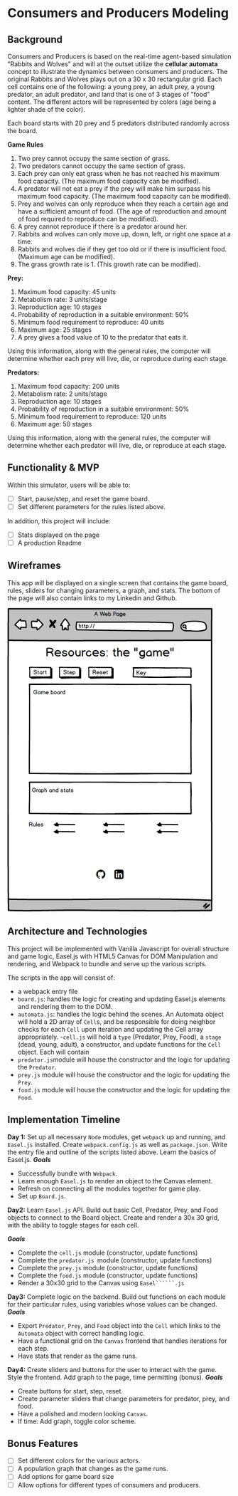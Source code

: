 

# Consumers and Producers Modeling
## Background

Consumers and Producers is based on the real-time agent-based simulation "Rabbits and Wolves"
and will at the outset utilize the **cellular automata** concept to illustrate the dynamics between consumers
and producers. The original Rabbits and Wolves plays out on a 30 x 30 rectangular grid. Each cell contains one of the following:
a young prey, an adult prey, a young predator, an adult predator, and land that is one of 3 stages of "food" content. The different actors will be represented by colors (age being a lighter shade of the color).

Each board starts with 20 prey and 5 predators distributed randomly across the board.

**Game Rules**
1. Two prey cannot occupy the same section of grass.
2. Two predators cannot occupy the same section of grass.
3. Each prey can only eat grass when he has not reached his maximum food capacity. (The maximum food capacity can be modified).
4. A predator will not eat a prey if the prey will make him surpass his maximum food capacity. (The maximum food capacity can be modified).
5. Prey and wolves can only reproduce when they reach a certain age and have a sufficient amount of food. (The age of reproduction and amount of food required to reproduce can be modified).
6. A prey cannot reproduce if there is a predator around her.
7. Rabbits and wolves can only move up, down, left, or right one space at a time.
8. Rabbits and wolves die if they get too old or if there is insufficient food. (Maximum age can be modified).
9. The grass growth rate is 1. (This growth rate can be modified).

**Prey:**

1. Maximum food capacity: 45 units
2. Metabolism rate: 3 units/stage
3. Reproduction age: 10 stages
4. Probability of reproduction in a suitable environment: 50%
5. Minimum food requirement to reproduce: 40 units
6. Maximum age: 25 stages
7. A prey gives a food value of 10 to the predator that eats it.

Using this information, along with the general rules, the computer will determine whether each prey will live, die, or reproduce during each stage.

**Predators:**

1. Maximum food capacity: 200 units
2. Metabolism rate: 2 units/stage
3. Reproduction age: 10 stages
4. Probability of reproduction in a suitable environment: 50%
5. Minimum food requirement to reproduce: 120 units
6. Maximum age: 50 stages

Using this information, along with the general rules, the computer will determine whether each predator will live, die, or reproduce at each stage.

## Functionality & MVP
Within this simulator, users will be able to:
- [ ] Start, pause/step, and reset the game board.
- [ ] Set different parameters for the rules listed above.

In addition, this project will include:
- [ ] Stats displayed on the page
- [ ] A production Readme

## Wireframes

This app will be displayed on a single screen that contains the game board, rules, sliders for changing parameters, a graph, and stats. The bottom of the page will also contain links to my Linkedin and Github.

![alt text](mockup.png)

## Architecture and Technologies

This project will be implemented with Vanilla Javascript for overall structure and game logic, Easel.js with HTML5 Canvas for DOM Manipulation and rendering, and Webpack to bundle and serve up the various scripts.

The scripts in the app will consist of:
- a webpack entry file
- ```board.js```: handles the logic for creating and updating Easel.js elements and rendering them to the DOM.
- ```automata.js```: handles the logic behind the scenes. An Automata object will hold a 2D array of ```Cell```s, and be responsible for doing neighbor checks for each ```Cell``` upon iteration and updating the Cell array appropriately.
-```cell.js``` will hold a ```type``` (Predator, Prey, Food), a ```stage``` (dead, young, adult), a constructor, and update functions for the ```Cell``` object. Each will contain  
- ```predator.js```module will house the constructor and the logic for updating the ```Predator```.
- ```prey.js``` module will house the constructor and the logic for updating the ```Prey```.
- ```food.js``` module will house the constructor and the logic for updating the ```Food```.

## Implementation Timeline

**Day 1:** Set up all necessary ```Node``` modules, get ```webpack``` up and running, and ```Easel.js``` installed. Create ```webpack.config.js``` as well as ```package.json```. Write the entry file and outline of the scripts listed above. Learn the basics of Easel.js.
***Goals***
- Successfully bundle with ```Webpack```.
- Learn enough ```Easel.js``` to render an object to the Canvas element.
- Refresh on connecting all the modules together for game play.
- Set up ```Board.js```.

**Day2:** Learn ```Easel.js``` API. Build out basic Cell, Predator, Prey, and Food objects to connect to the Board object. Create and render a 30x 30 grid, with the ability to toggle stages for each cell.

***Goals***
- Complete the ```cell.js``` module (constructor, update functions)
- Complete the ```predator.js ```module (constructor, update functions)
- Complete the ```prey.js``` module (constructor, update functions)
- Complete the ```food.js``` module (constructor, update functions)
- Render a 30x30 grid to the Canvas using ```Easel``````.js```

**Day3:** Complete logic on the backend. Build out functions on each module for their particular rules, using variables whose values can be changed.
***Goals***
- Export ```Predator```, ```Prey```, and ```Food``` object into the ```Cell``` which links to the ```Automata``` object with correct handling logic.
- Have a functional grid on the ```Canvas``` frontend that handles iterations for each step.
- Have stats that render as the game runs.

**Day4:** Create sliders and buttons for the user to interact with the game. Style the frontend. Add graph to the page, time permitting (bonus).
***Goals***
- Create buttons for start, step, reset.
- Create parameter sliders that change parameters for predator, prey, and food.
- Have a polished and modern looking ```Canvas```.
- If time: Add graph, toggle color scheme.

## Bonus Features
- [ ] Set different colors for the various actors.
- [ ] A population graph that changes as the game runs.
- [ ] Add options for game board size
- [ ] Allow options for different types of consumers and producers.
